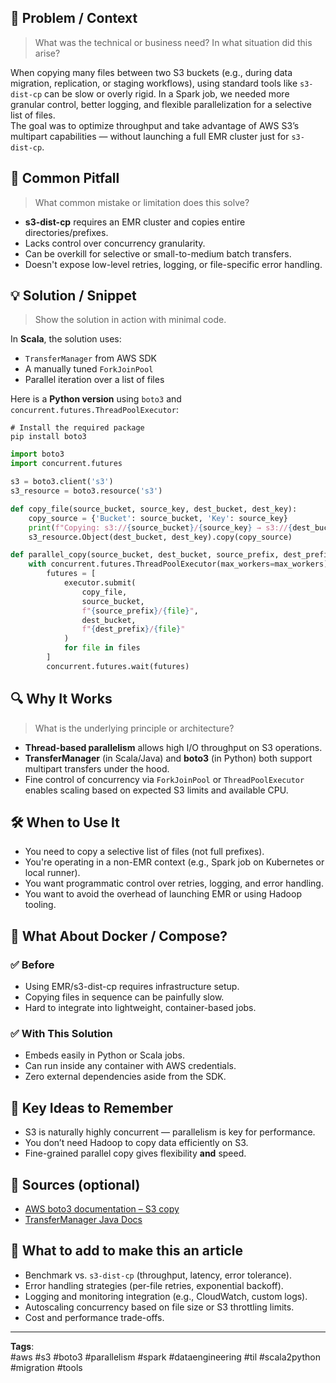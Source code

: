 
## 🎯 Problem / Context  
> What was the technical or business need? In what situation did this arise?

When copying many files between two S3 buckets (e.g., during data migration, replication, or staging workflows), using standard tools like `s3-dist-cp` can be slow or overly rigid. In a Spark job, we needed more granular control, better logging, and flexible parallelization for a selective list of files.  
The goal was to optimize throughput and take advantage of AWS S3’s multipart capabilities — without launching a full EMR cluster just for `s3-dist-cp`.

## 🐛 Common Pitfall  
> What common mistake or limitation does this solve?

- **s3-dist-cp** requires an EMR cluster and copies entire directories/prefixes.
- Lacks control over concurrency granularity.
- Can be overkill for selective or small-to-medium batch transfers.
- Doesn't expose low-level retries, logging, or file-specific error handling.

## 💡 Solution / Snippet  
> Show the solution in action with minimal code.

In **Scala**, the solution uses:
- `TransferManager` from AWS SDK
- A manually tuned `ForkJoinPool`
- Parallel iteration over a list of files

Here is a **Python version** using `boto3` and `concurrent.futures.ThreadPoolExecutor`:

```
# Install the required package
pip install boto3
```

```python
import boto3
import concurrent.futures

s3 = boto3.client('s3')
s3_resource = boto3.resource('s3')

def copy_file(source_bucket, source_key, dest_bucket, dest_key):
    copy_source = {'Bucket': source_bucket, 'Key': source_key}
    print(f"Copying: s3://{source_bucket}/{source_key} → s3://{dest_bucket}/{dest_key}")
    s3_resource.Object(dest_bucket, dest_key).copy(copy_source)

def parallel_copy(source_bucket, dest_bucket, source_prefix, dest_prefix, files, max_workers=60):
    with concurrent.futures.ThreadPoolExecutor(max_workers=max_workers) as executor:
        futures = [
            executor.submit(
                copy_file,
                source_bucket,
                f"{source_prefix}/{file}",
                dest_bucket,
                f"{dest_prefix}/{file}"
            )
            for file in files
        ]
        concurrent.futures.wait(futures)
```

## 🔍 Why It Works  
> What is the underlying principle or architecture?

- **Thread-based parallelism** allows high I/O throughput on S3 operations.
- **TransferManager** (in Scala/Java) and **boto3** (in Python) both support multipart transfers under the hood.
- Fine control of concurrency via `ForkJoinPool` or `ThreadPoolExecutor` enables scaling based on expected S3 limits and available CPU.

## 🛠️ When to Use It  
- You need to copy a selective list of files (not full prefixes).
- You're operating in a non-EMR context (e.g., Spark job on Kubernetes or local runner).
- You want programmatic control over retries, logging, and error handling.
- You want to avoid the overhead of launching EMR or using Hadoop tooling.

## 🐳 What About Docker / Compose?

### ✅ Before  
- Using EMR/s3-dist-cp requires infrastructure setup.
- Copying files in sequence can be painfully slow.
- Hard to integrate into lightweight, container-based jobs.

### ✅ With This Solution  
- Embeds easily in Python or Scala jobs.
- Can run inside any container with AWS credentials.
- Zero external dependencies aside from the SDK.

## 🧠 Key Ideas to Remember  
- S3 is naturally highly concurrent — parallelism is key for performance.  
- You don’t need Hadoop to copy data efficiently on S3.  
- Fine-grained parallel copy gives flexibility **and** speed.

## 📝 Sources (optional)  
- [AWS boto3 documentation – S3 copy](https://boto3.amazonaws.com/v1/documentation/api/latest/reference/services/s3.html#S3.Client.copy)
- [TransferManager Java Docs](https://docs.aws.amazon.com/AWSJavaSDK/latest/javadoc/com/amazonaws/services/s3/transfer/TransferManager.html)

## 📝 What to add to make this an article

- Benchmark vs. `s3-dist-cp` (throughput, latency, error tolerance).
- Error handling strategies (per-file retries, exponential backoff).
- Logging and monitoring integration (e.g., CloudWatch, custom logs).
- Autoscaling concurrency based on file size or S3 throttling limits.
- Cost and performance trade-offs.

---

**Tags**:  
#aws #s3 #boto3 #parallelism #spark #dataengineering #til #scala2python #migration #tools